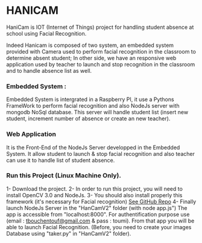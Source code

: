 # HANICAM

HaniCam is IOT (Internet of Things) project for handling student absence at school using Facial Recognition.

Indeed Hanicam is composed of two system, an embedded system provided with Camera used to perform facial recognition in the classroom 
to determine absent student; In other side, we have an responsive web application used by teacher to launch and stop recognition in 
the classroom and to handle absence list as well.

### Embedded System :

Embedded System is intergrated in a Raspberry PI, it use a Pythons FrameWork to perform facial recognition and also NodeJs server with
mongodb NoSql database. This server will handle student list (insert new student, increment number of absence or create an new teacher).

### Web Application

It is the Front-End of the NodeJs Server developped in the Embedded System. It allow student to launch & stop facial recognition
and also teacher can use it to handle list of student absence.

### Run this Project (Linux Machine Only).

1- Download the project.
2- In order to run this project, you will need to install OpenCV 3.0 and NodeJs.
3- You should also install properly this framework (it's necessary for Facial recognition) [See GitHub Repo](https://github.com/bytefish/facerec)
4- Finally launch NodeJs Server in the "HanCamV2" folder (with node app.js")
   The app is accessible from "localhost:8000". For authentification purpose use (email : tbouchentouf@gmail.com & pass : toumi).
   From that app you will be able to launch Facial Recognition. 
   (Before, you need to create your images Database using "taker.py" in "HanCamV2" folder).


